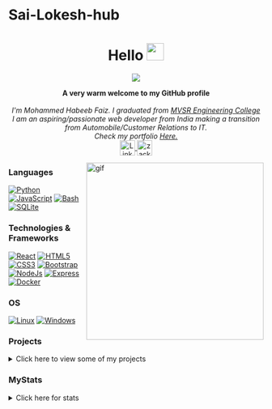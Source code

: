 # Sai-Lokesh-hub
<h1 align="center">Hello <img src="https://github.com/TheDudeThatCode/TheDudeThatCode/blob/master/Assets/Hi.gif" height=34px /> </h1>
<p align="center">
  
   <img src="https://readme-typing-svg.herokuapp.com/?color=%23E22FE4&center=true&width=300&height=45&lines=web+development;ReactJs;Cloud+Native;NodeJS+/+ExpressJs;Nice+to+meet+you+...">

</p>

<p align="center">
    <b>A very warm welcome to my GitHub profile</b><br><br>
    <i>
      I'm Mohammed Habeeb Faiz. I graduated from <a href="https://www.mvsrec.edu.in/" target="blank">MVSR Engineering College</a><br>
        I am an aspiring/passionate web developer from India making a transition from Automobile/Customer Relations to IT.<br>
      Check my portfolio <a href="https://www.faizportfolio.co.in/" target="blank">Here.</a>
    </i><br>
    <a href="https://www.linkedin.com/in/faiz-mohammed-77a896210/">
        <img src="https://cdn2.iconfinder.com/data/icons/social-media-2285/512/1_Linkedin_unofficial_colored_svg-1024.png" align="center" height="30" width="30"  alt="LinkedIn">
    </a>
    <a href="https://instagram.com/zack.the.jack.1" target="blank"><img align="center" src="https://raw.githubusercontent.com/rahuldkjain/github-profile-readme-generator/master/src/images/icons/Social/instagram.svg" alt="zack.the.jack.1" height="30" width="30" /></a>
</p>

<img align="right" height="350"  alt="gif" src="https://cdn.dribbble.com/users/2131993/screenshots/4948736/media/45dceb640723d72436c427add7966cf8.gif" />

### Languages
[![Python](https://img.shields.io/badge/Python-3776AB?style=for-the-badge&logo=python&logoColor=white)](https://github.com/faizmhf666)
[![JavaScript](https://img.shields.io/badge/javascript-black?style=for-the-badge&logo=javascript)](https://github.com/faizmhf666)
[![Bash](https://img.shields.io/badge/bash-black?style=for-the-badge&logo=gnu-bash&logoColor=white)](https://github.com/faizmhf666)
[![SQLite](https://img.shields.io/badge/SQLite-07405E?style=for-the-badge&logo=sqlite&logoColor=white)](https://github.com/faizmhf666)

### Technologies & Frameworks
[![React](https://img.shields.io/badge/React-20232A?style=for-the-badge&logo=react&logoColor=61DAFB)](https://github.com/faizmhf666)
[![HTML5](https://img.shields.io/badge/HTML5-E34F26?style=for-the-badge&logo=html5&logoColor=white)](https://github.com/faizmhf666)
[![CSS3](https://img.shields.io/badge/CSS3-1572B6?style=for-the-badge&logo=css3&logoColor=white)](https://github.com/faizmhf666)
[![Bootstrap](https://img.shields.io/badge/Bootstrap-563D7C?style=for-the-badge&logo=bootstrap&logoColor=white)](https://github.com/faizmhf666)
[![NodeJs](https://img.shields.io/badge/Node.js-43853D?style=for-the-badge&logo=node.js&logoColor=white)](https://github.com/faizmhf666)
[![Express](https://img.shields.io/badge/Express.js-404D59?style=for-the-badge)](https://github.com/faizmhf666)
[![Docker](https://img.shields.io/badge/docker-black?style=for-the-badge&logo=docker)](https://github.com/faizmhf666)


### OS
[![Linux](https://img.shields.io/badge/Linux-FCC624?style=for-the-badge&logo=linux&logoColor=black)](https://github.com/faizmhf666)
[![Windows](https://img.shields.io/badge/Windows-0078D6?style=for-the-badge&logo=windows&logoColor=white)](https://github.com/faizmhf666)


### Projects
<details>
    <summary>Click here to view some of my projects</summary>
    <ul>
        <li><a href="https://faizbookhub.ccbp.tech" target="blank">BookHub CCBP React Project</a></li>
        <li><a href="https://ecommercebyme.ccbp.tech" target="blank">E-commerce web</a></li>
        <li><a href="https://changethememhf.ccbp.tech" target="blank">Navbar with theme switch ReactJs</a></li>
      <li><a href="https://rpsgamebyfaiz.ccbp.tech/" target="blank">Rock Paper Scissors using ReactJs</a></li>
        <li><a href="https://bggradientfaiz.ccbp.tech" target="blank">Background gradient using ReactJs</a></li>
        <li><a href="https://memecreaterfaiz.ccbp.tech" target="blank">meme generator using ReactJs</a></li>
        <li><a href="https://primevideocmhf.ccbp.tech" target="blank">Streaming service landing page using ReactJs</a></li>
        <li><a href="https://faizregform.ccbp.tech" target="blank">Dummy registration form using ReactJS</a></li>
        <li><a href="https://fzcommentapp.ccbp.tech" target="blank">Comment your Thoughts app/appsection using ReactJs</a></li>
        <li><a href="https://faizcointoss.ccbp.tech" target="blank">Coin Toss webapp using ReactJs</a></li>
        <li><a href="https://faizappstore.ccbp.tech" target="blank">App store landing page using ReactJs</a></li>
        <li><a href="https://faizreactbh.ccbp.tech" target="blank">Browser History page using ReactJs</a></li>
        <li><a href="https://faizmh1.ccbp.tech" target="blank">simple webpage to render given user list using ReactJs</a></li>
        <li><a href="https://withcsspagedemo.ccbp.tech" target="blank">CSS flexbox dummy blog page</a></li>
        <li><a href="https://formpoiuy.ccbp.tech" target="blank">Form page using different input methods using JavaScript and Html/css</a></li>
        <li><a href="https://wikiapifaiz.ccbp.tech/" target="blank">Wikipedia search webapp using JavaScript and Html/css</a></li>
        <li><a href="https://explosivesgame.ccbp.tech" target="blank">Explosive game demonstrating various events and interval/timer in Javascript using JavaScript and Html/css</a></li>
        <li><a href="https://todowebpagebyjf.ccbp.tech" target="blank">Todo Webapp demonstrating JavaScript events using JavaScript and Html/css  </a></li>
        <li><a href="https://catswitchproje2.ccbp.tech" target="blank">Caty andSwitch Demonstrating event listeners in JavaScript</a></li>
        <li><a href="https://guessnumberfaiz.ccbp.tech" target="blank">Number Guessing game using JavaScript Math function</a></li>
    
    
</ul>
</details>

### MyStats
<details>
    <summary>Click here for stats</summary>
<ul>
    <p align="center"><a href="https://github.com/faizmhf666"><img src="http://github-profile-summary-cards.vercel.app/api/cards/profile-details?username=faizmhf666&theme=transparent" /></a>
    <p align="center"><a href="https://github.com/faizmhf666"><img src="https://github-readme-stats.vercel.app/api?username=faizmhf666&theme=blue-green" alt = "github-stats" /></a></p>
    <p align="center"><a href="https://github.com/faizmhf666"><img src="https://github-readme-stats.vercel.app/api/top-langs/?username=faizmhf666&theme=blue-green" alt="language-stats" /></a></p>
    
</ul>

</details>
